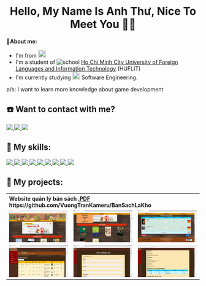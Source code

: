 <h1 align="center">Hello, My Name Is Anh Thư, Nice To Meet You 💙🐢</h1>

<b>📝About me:</b>
- I'm from <img src="https://img.icons8.com/external-vitaliy-gorbachev-flat-vitaly-gorbachev/58/null/external-vietnam-flags-vitaliy-gorbachev-flat-vitaly-gorbachev.png" style="width:20px; height:20px;">
- I'm a student of <img src="https://img.icons8.com/fluency/48/null/school-building.png" style="width:20px; height:20px;" alt="school"> [Ho Chi Minh City University of Foreign Languages and Information Technology](https://huflit.edu.vn) (HUFLIT)
- I'm currently studying <img src="https://img.icons8.com/dusk/64/null/monitor--v1.png" style="width:20px; height:20px;"> Software Engineering.
<p> p/s: I want to learn more knowledge about game development <p>

<h2>☎️ Want to contact with me?</h2>
<div>
  <a href="https://www.facebook.com/vuong.tran.2001/">
    <img src="https://img.icons8.com/color/48/null/facebook-new.png">
  </a>
  <a href="https://github.com/VuongTranKameru">
    <img src="https://img.icons8.com/fluency/48/null/github.png">
  </a>
  <a href="mailto:0918051090t@gmail.com">
    <img src="https://img.icons8.com/fluency/48/null/gmail.png">
  </a>
</div>

<h2>🏃 My skills:</h2>
<div>
  <a href="https://visualstudio.microsoft.com">
    <img src="https://img.icons8.com/fluency/48/null/visual-studio.png"/>
  </a>
  <a href="https://visualstudio.microsoft.com">
    <img src="https://img.icons8.com/fluency/48/null/visual-studio-code-2019.png"/>
  </a>
  <a href="https://www.microsoft.com/en-us/sql-server/sql-server-downloads">
    <img src="https://img.icons8.com/color/48/null/microsoft-sql-server.png"/>
  </a>
  <a href="https://trello.com">
    <img src="https://img.icons8.com/color/48/null/trello.png"/>
  </a>
  <a href="https://www.adobe.com/">
    <img src="https://img.icons8.com/color/48/null/adobe-photoshop--v1.png"/>
  </a>
  <a href="https://www.adobe.com/">
    <img src="https://img.icons8.com/color/48/null/adobe-xd--v1.png"/>
  </a>
  <a href="https://wikipedia.org/wiki/HTML">
    <img src="https://img.icons8.com/color/48/null/html-5--v1.png"/>
  </a>
  <a href="https://wikipedia.org/wiki/CSS">
    <img src="https://img.icons8.com/fluency/48/null/css3.png"/>
  </a>
  <a href="https://getbootstrap.com">
    <img src="https://img.icons8.com/color/48/null/bootstrap.png"/>
  </a>
  <!-- 
  <a href="https://reactjs.org">
    <img src="https://img.icons8.com/color/48/null/react-native.png"/>
  </a>
  -->
</div>

<h2>📁 My projects:</h2>
<table>
  <tr>
    <th colspan="3" align="left">Website quản lý bán sách <a href="https://github.com/VuongTranKameru/BanSachLaKho/blob/master/BaoCaoLTWeb%2B/2_WebBanSach.pdf">.PDF</a> <br> https://github.com/VuongTranKameru/BanSachLaKho <br></th>
  </tr>
  <tr>
    <td><img src="https://github.com/VuongTranKameru/vuongtrankameru.github.io/blob/main/image/pjlakho(1).png"></td>
    <td><img src="https://github.com/VuongTranKameru/vuongtrankameru.github.io/blob/main/image/pjlakho(2).png"></td>
    <td><img src="https://github.com/VuongTranKameru/vuongtrankameru.github.io/blob/main/image/pjlakho(3).png"></td>
  </tr>
  <tr>
    <td><img src="https://github.com/VuongTranKameru/vuongtrankameru.github.io/blob/main/image/pjlakho(4).png"></td>
    <td><img src="https://github.com/VuongTranKameru/vuongtrankameru.github.io/blob/main/image/pjlakho(5).png"></td>
    <td><img src="https://github.com/VuongTranKameru/vuongtrankameru.github.io/blob/main/image/pjlakho(6).png"></td>
  </tr>
</table>

<!--<table>
  <tr>
    <th colspan="3" align="left">Project</th>
  </tr>
  <tr>
    <td>a</td>
    <td>b</td>
    <td>c</td>
  </tr>
  <tr>
    <td><img src="https://img.icons8.com/dusk/64/null/turtle.png"/></td>
    <td><img src="https://img.icons8.com/dusk/64/null/turtle.png"/></td>
    <td><img src="https://img.icons8.com/dusk/64/null/turtle.png"/></td>
  </tr>
</table>-->
